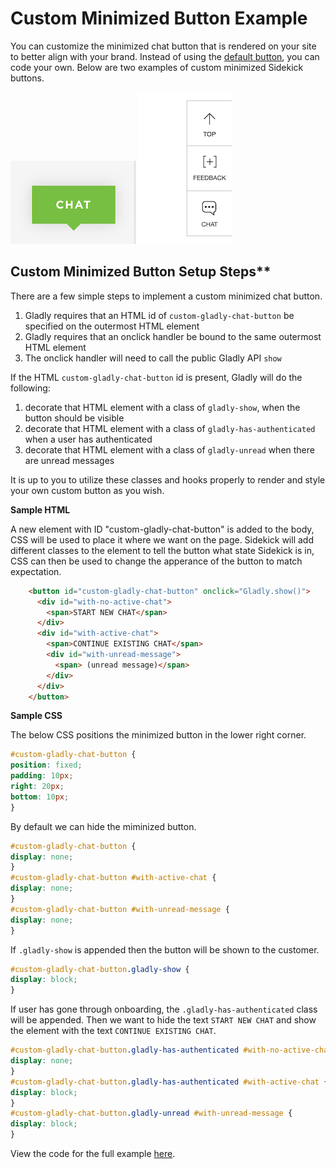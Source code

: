 # Custom Minimized Button Example
You can customize the minimized chat button that is rendered on your site to better align with your brand. Instead of using the [default button](/docs/default), you can code your own. Below are two examples of custom minimized Sidekick buttons.

![](/custom_1.png) ![](/custom_2.png)

## Custom Minimized Button Setup Steps**

There are a few simple steps to implement a custom minimized chat button.
1. Gladly requires that an HTML id of `custom-gladly-chat-button` be specified on the outermost HTML element
2. Gladly requires that an onclick handler be bound to the same outermost HTML element
3. The onclick handler will need to call the public Gladly API `show`

If the HTML `custom-gladly-chat-button` id is present, Gladly will do the following:
1. decorate that HTML element with a class of `gladly-show`, when the button should be visible
2. decorate that HTML element with a class of `gladly-has-authenticated` when a user has authenticated
3. decorate that HTML element with a class of `gladly-unread` when there are unread messages

It is up to you to utilize these classes and hooks properly to render and style your own custom button as you wish.

**Sample HTML**

A new element with ID "custom-gladly-chat-button" is added to the body, CSS will be used to place it where we want on the page. Sidekick will add different classes to the element to tell the button what state Sidekick is in, CSS can then be used to change the apperance of the button to match expectation.
```html
    <button id="custom-gladly-chat-button" onclick="Gladly.show()">
      <div id="with-no-active-chat">
        <span>START NEW CHAT</span>
      </div>
      <div id="with-active-chat">
        <span>CONTINUE EXISTING CHAT</span>
        <div id="with-unread-message">
          <span> (unread message)</span>
        </div>
      </div>
    </button>
```

**Sample CSS**

The below CSS positions the minimized button in the lower right corner.
```css
#custom-gladly-chat-button {
position: fixed;
padding: 10px;
right: 20px;
bottom: 10px;
}
```
By default we can hide the miminized button. 
```css
#custom-gladly-chat-button {
display: none;
}
#custom-gladly-chat-button #with-active-chat {
display: none;
}
#custom-gladly-chat-button #with-unread-message {
display: none;
}
```
If `.gladly-show` is appended then the button will be shown to the customer.
```css
#custom-gladly-chat-button.gladly-show {
display: block;
}
```
If user has gone through onboarding, the `.gladly-has-authenticated` class will be appended. Then we want to hide the text `START NEW CHAT` and show the element with the text `CONTINUE EXISTING CHAT`.
```css
#custom-gladly-chat-button.gladly-has-authenticated #with-no-active-chat {
display: none;
}
#custom-gladly-chat-button.gladly-has-authenticated #with-active-chat {
display: block;
}
#custom-gladly-chat-button.gladly-unread #with-unread-message {
display: block;
}
```
View the code for the full example [here](example.html).
